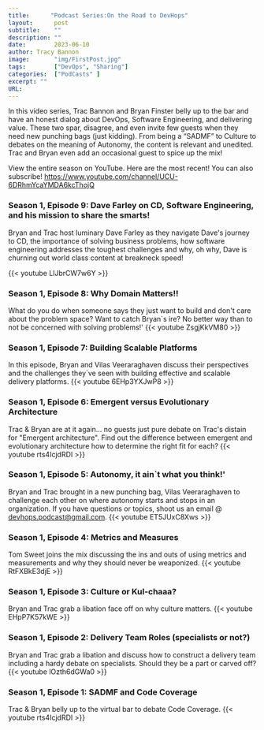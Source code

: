 ```yaml
---
title:      "Podcast Series:On the Road to DevHops"
layout:      post 
subtitle:    ""
description: ""
date:        2023-06-10
author: Tracy Bannon
image:       "img/FirstPost.jpg"
tags:        ["DevOps", "Sharing"]
categories:  ["PodCasts" ]
excerpt: ""
URL: 
---
```

In this video series, Trac Bannon and Bryan Finster belly up to the bar and have an honest dialog about DevOps, Software Engineering, and delivering value. These two spar, disagree, and even invite few guests when they need new punching bags (just kidding). From being a “SADMF” to Culture to debates on the meaning of Autonomy, the content is relevant and unedited. Trac and Bryan even add an occasional guest to spice up the mix!

View the entire season on YouTube. Here are the most recent! You can also subscribe! https://www.youtube.com/channel/UCU-6DRhmYcaYMDA6kcThojQ

### Season 1, Episode 9: Dave Farley on CD, Software Engineering, and his mission to share the smarts!
Bryan and Trac host luminary Dave Farley as they navigate Dave's journey to CD, the importance of solving business problems, how software engineering addresses the toughest challenges and why, oh why, Dave is churning out world class content at breakneck speed!

{{< youtube LlJbrCW7w6Y >}}

### Season 1, Episode 8: Why Domain Matters!!
What do you do when someone says they just want to build and don't care about the problem space? Want to catch Bryan`s ire? No better way than to not be concerned with solving problems!'
{{< youtube ZsgjKkVM80 >}}

### Season 1, Episode 7: Building Scalable Platforms
In this episode, Bryan and Vilas Veeraraghaven discuss their perspectives and the challenges they`ve seen with building effective and scalable delivery platforms.
{{< youtube 6EHp3YXJwP8 >}}

### Season 1, Episode 6: Emergent versus Evolutionary Architecture
Trac & Bryan are at it again... no guests just pure debate on Trac's distain for "Emergent architecture".  Find out the difference between emergent and evolutionary architecture how to determine the right fit for each?
{{< youtube rts4IcjdRDI >}}

### Season 1, Episode 5: Autonomy, it ain`t what you think!'
Bryan and Trac brought in a new punching bag, Vilas Veeraraghaven to challenge each other on where autonomy starts and stops in an organization. If you have questions or topics, shoot us an email @ devhops.podcast@gmail.com.
{{< youtube ET5JUxC8Xws >}}

### Season 1, Episode 4: Metrics and Measures
Tom Sweet joins the mix discussing the ins and outs of using metrics and measurements and why they should never be weaponized.
{{< youtube RtFXBkE3djE >}}

### Season 1, Episode 3: Culture or Kul-chaaa?
Bryan and Trac grab a libation face off on why culture matters.
{{< youtube EHpP7K57kWE >}}

### Season 1, Episode 2: Delivery Team Roles (specialists or not?)
Bryan and Trac grab a libation and discuss how to construct a delivery team including a hardy debate on specialists. Should they be a part or carved off?
{{< youtube lOzth6dGWa0 >}}

### Season 1, Episode 1: SADMF and Code Coverage
Trac & Bryan belly up to the virtual bar to debate Code Coverage.
{{< youtube rts4IcjdRDI >}}